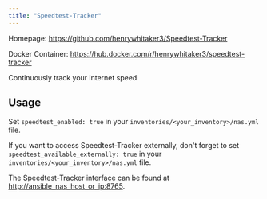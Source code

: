 ```yaml
---
title: "Speedtest-Tracker"
---
```


Homepage: <https://github.com/henrywhitaker3/Speedtest-Tracker>

Docker Container: <https://hub.docker.com/r/henrywhitaker3/speedtest-tracker>

Continuously track your internet speed

## Usage

Set `speedtest_enabled: true` in your `inventories/<your_inventory>/nas.yml` file.

If you want to access Speedtest-Tracker externally, don't forget to set `speedtest_available_externally: true` in your `inventories/<your_inventory>/nas.yml` file.

The Speedtest-Tracker interface can be found at <http://ansible_nas_host_or_ip:8765>.
